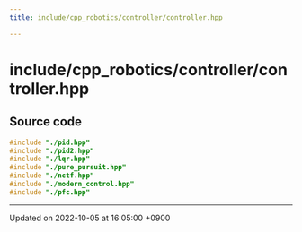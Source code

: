```yaml
---
title: include/cpp_robotics/controller/controller.hpp

---
```


# include/cpp_robotics/controller/controller.hpp






## Source code

```cpp
#include "./pid.hpp"
#include "./pid2.hpp"
#include "./lqr.hpp"
#include "./pure_pursuit.hpp"
#include "./nctf.hpp"
#include "./modern_control.hpp"
#include "./pfc.hpp"
```


-------------------------------

Updated on 2022-10-05 at 16:05:00 +0900
